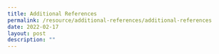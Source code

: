 ```yaml
---
title: Additional References
permalink: /resource/additional-references/additional-references
date: 2022-02-17
layout: post
description: ""
---
```

